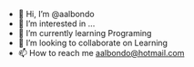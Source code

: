 - 👋 Hi, I’m @aalbondo
- 👀 I’m interested in ...
- 🌱 I’m currently learning Programing
- 💞️ I’m looking to collaborate on Learning
- 📫 How to reach me aalbondo@hotmail.com

<!---
aalbondo/aalbondo is a ✨ special ✨ repository because its `README.md` (this file) appears on your GitHub profile.
You can click the Preview link to take a look at your changes.
--->
